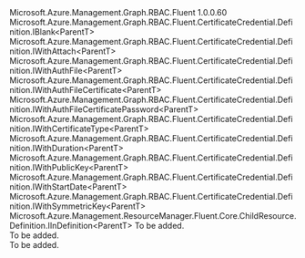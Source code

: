 <Type Name="IDefinition&lt;ParentT&gt;" FullName="Microsoft.Azure.Management.Graph.RBAC.Fluent.CertificateCredential.Definition.IDefinition&lt;ParentT&gt;">
  <TypeSignature Language="C#" Value="public interface IDefinition&lt;ParentT&gt; : Microsoft.Azure.Management.Graph.RBAC.Fluent.CertificateCredential.Definition.IBlank&lt;ParentT&gt;, Microsoft.Azure.Management.Graph.RBAC.Fluent.CertificateCredential.Definition.IWithAttach&lt;ParentT&gt;, Microsoft.Azure.Management.Graph.RBAC.Fluent.CertificateCredential.Definition.IWithAuthFile&lt;ParentT&gt;, Microsoft.Azure.Management.Graph.RBAC.Fluent.CertificateCredential.Definition.IWithAuthFileCertificate&lt;ParentT&gt;, Microsoft.Azure.Management.Graph.RBAC.Fluent.CertificateCredential.Definition.IWithAuthFileCertificatePassword&lt;ParentT&gt;, Microsoft.Azure.Management.Graph.RBAC.Fluent.CertificateCredential.Definition.IWithCertificateType&lt;ParentT&gt;, Microsoft.Azure.Management.Graph.RBAC.Fluent.CertificateCredential.Definition.IWithDuration&lt;ParentT&gt;, Microsoft.Azure.Management.Graph.RBAC.Fluent.CertificateCredential.Definition.IWithPublicKey&lt;ParentT&gt;, Microsoft.Azure.Management.Graph.RBAC.Fluent.CertificateCredential.Definition.IWithStartDate&lt;ParentT&gt;, Microsoft.Azure.Management.Graph.RBAC.Fluent.CertificateCredential.Definition.IWithSymmetricKey&lt;ParentT&gt;, Microsoft.Azure.Management.ResourceManager.Fluent.Core.ChildResource.Definition.IInDefinition&lt;ParentT&gt;" />
  <TypeSignature Language="ILAsm" Value=".class public interface auto ansi abstract IDefinition`1&lt;ParentT&gt; implements class Microsoft.Azure.Management.Graph.RBAC.Fluent.CertificateCredential.Definition.IBlank`1&lt;!ParentT&gt;, class Microsoft.Azure.Management.Graph.RBAC.Fluent.CertificateCredential.Definition.IWithAttach`1&lt;!ParentT&gt;, class Microsoft.Azure.Management.Graph.RBAC.Fluent.CertificateCredential.Definition.IWithAuthFile`1&lt;!ParentT&gt;, class Microsoft.Azure.Management.Graph.RBAC.Fluent.CertificateCredential.Definition.IWithAuthFileCertificate`1&lt;!ParentT&gt;, class Microsoft.Azure.Management.Graph.RBAC.Fluent.CertificateCredential.Definition.IWithAuthFileCertificatePassword`1&lt;!ParentT&gt;, class Microsoft.Azure.Management.Graph.RBAC.Fluent.CertificateCredential.Definition.IWithCertificateType`1&lt;!ParentT&gt;, class Microsoft.Azure.Management.Graph.RBAC.Fluent.CertificateCredential.Definition.IWithDuration`1&lt;!ParentT&gt;, class Microsoft.Azure.Management.Graph.RBAC.Fluent.CertificateCredential.Definition.IWithPublicKey`1&lt;!ParentT&gt;, class Microsoft.Azure.Management.Graph.RBAC.Fluent.CertificateCredential.Definition.IWithStartDate`1&lt;!ParentT&gt;, class Microsoft.Azure.Management.Graph.RBAC.Fluent.CertificateCredential.Definition.IWithSymmetricKey`1&lt;!ParentT&gt;, class Microsoft.Azure.Management.ResourceManager.Fluent.Core.ChildResource.Definition.IInDefinition`1&lt;!ParentT&gt;" />
  <TypeSignature Language="DocId" Value="T:Microsoft.Azure.Management.Graph.RBAC.Fluent.CertificateCredential.Definition.IDefinition`1" />
  <TypeSignature Language="VB.NET" Value="Public Interface IDefinition(Of ParentT)&#xA;Implements IBlank(Of ParentT), IInDefinition(Of ParentT), IWithAttach(Of ParentT), IWithAuthFile(Of ParentT), IWithAuthFileCertificate(Of ParentT), IWithAuthFileCertificatePassword(Of ParentT), IWithCertificateType(Of ParentT), IWithDuration(Of ParentT), IWithPublicKey(Of ParentT), IWithStartDate(Of ParentT), IWithSymmetricKey(Of ParentT)" />
  <TypeSignature Language="F#" Value="type IDefinition&lt;'ParentT&gt; = interface&#xA;    interface IBlank&lt;'ParentT&gt;&#xA;    interface IWithCertificateType&lt;'ParentT&gt;&#xA;    interface IWithPublicKey&lt;'ParentT&gt;&#xA;    interface IWithSymmetricKey&lt;'ParentT&gt;&#xA;    interface IWithAttach&lt;'ParentT&gt;&#xA;    interface IInDefinition&lt;'ParentT&gt;&#xA;    interface IWithStartDate&lt;'ParentT&gt;&#xA;    interface IWithDuration&lt;'ParentT&gt;&#xA;    interface IWithAuthFile&lt;'ParentT&gt;&#xA;    interface IWithAuthFileCertificate&lt;'ParentT&gt;&#xA;    interface IWithAuthFileCertificatePassword&lt;'ParentT&gt;" />
  <AssemblyInfo>
    <AssemblyName>Microsoft.Azure.Management.Graph.RBAC.Fluent</AssemblyName>
    <AssemblyVersion>1.0.0.60</AssemblyVersion>
  </AssemblyInfo>
  <TypeParameters>
    <TypeParameter Name="ParentT" />
  </TypeParameters>
  <Interfaces>
    <Interface>
      <InterfaceName>Microsoft.Azure.Management.Graph.RBAC.Fluent.CertificateCredential.Definition.IBlank&lt;ParentT&gt;</InterfaceName>
    </Interface>
    <Interface>
      <InterfaceName>Microsoft.Azure.Management.Graph.RBAC.Fluent.CertificateCredential.Definition.IWithAttach&lt;ParentT&gt;</InterfaceName>
    </Interface>
    <Interface>
      <InterfaceName>Microsoft.Azure.Management.Graph.RBAC.Fluent.CertificateCredential.Definition.IWithAuthFile&lt;ParentT&gt;</InterfaceName>
    </Interface>
    <Interface>
      <InterfaceName>Microsoft.Azure.Management.Graph.RBAC.Fluent.CertificateCredential.Definition.IWithAuthFileCertificate&lt;ParentT&gt;</InterfaceName>
    </Interface>
    <Interface>
      <InterfaceName>Microsoft.Azure.Management.Graph.RBAC.Fluent.CertificateCredential.Definition.IWithAuthFileCertificatePassword&lt;ParentT&gt;</InterfaceName>
    </Interface>
    <Interface>
      <InterfaceName>Microsoft.Azure.Management.Graph.RBAC.Fluent.CertificateCredential.Definition.IWithCertificateType&lt;ParentT&gt;</InterfaceName>
    </Interface>
    <Interface>
      <InterfaceName>Microsoft.Azure.Management.Graph.RBAC.Fluent.CertificateCredential.Definition.IWithDuration&lt;ParentT&gt;</InterfaceName>
    </Interface>
    <Interface>
      <InterfaceName>Microsoft.Azure.Management.Graph.RBAC.Fluent.CertificateCredential.Definition.IWithPublicKey&lt;ParentT&gt;</InterfaceName>
    </Interface>
    <Interface>
      <InterfaceName>Microsoft.Azure.Management.Graph.RBAC.Fluent.CertificateCredential.Definition.IWithStartDate&lt;ParentT&gt;</InterfaceName>
    </Interface>
    <Interface>
      <InterfaceName>Microsoft.Azure.Management.Graph.RBAC.Fluent.CertificateCredential.Definition.IWithSymmetricKey&lt;ParentT&gt;</InterfaceName>
    </Interface>
    <Interface>
      <InterfaceName>Microsoft.Azure.Management.ResourceManager.Fluent.Core.ChildResource.Definition.IInDefinition&lt;ParentT&gt;</InterfaceName>
    </Interface>
  </Interfaces>
  <Docs>
    <typeparam name="ParentT">To be added.</typeparam>
    <summary>To be added.</summary>
    <remarks>To be added.</remarks>
  </Docs>
  <Members />
</Type>